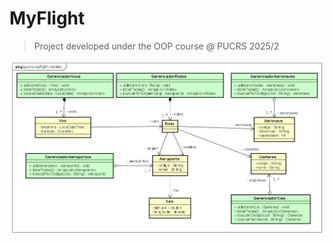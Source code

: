 # MyFlight

> Project developed under the OOP course @ PUCRS 2025/2

![Diagram.](.repo_static/myflight2.webp)